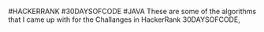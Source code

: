 #HACKERRANK #30DAYSOFCODE #JAVA
These are some of the algorithms that I came up with for the Challanges in HackerRank 30DAYSOFCODE,
